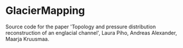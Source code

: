 # GlacierMapping
Source code for the paper 'Topology and pressure distribution reconstruction of an englacial channel', Laura Piho, Andreas Alexander, Maarja Kruusmaa.
